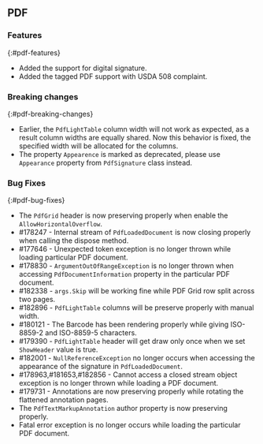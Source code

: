 ## PDF

### Features
{:#pdf-features}
* Added the support for digital signature. 
* Added the tagged PDF support with USDA 508 complaint.

### Breaking changes
{:#pdf-breaking-changes}
* Earlier, the `PdfLightTable` column width will not work as expected, as a result column widths are equally shared. Now this behavior is fixed, the specified width will be allocated for the columns.
* The property `Appearence` is marked as deprecated, please use `Appearance` property from `PdfSignature` class instead.

### Bug Fixes
{:#pdf-bug-fixes} 

* The `PdfGrid` header is now preserving properly when enable the `AllowHorizontalOverflow`.
* \#178247 - Internal stream of `PdfLoadedDocument` is now closing properly when calling the dispose method.
* \#177646 - Unexpected token exception is no longer thrown while loading particular PDF document.
* \#178830 - `ArgumentOutOfRangeException` is no longer thrown when accessing `PdfDocumentInformation` property in the particular PDF document.
* \#182338 - `args.Skip` will be working fine while PDF Grid row split across two pages.
* \#182896 - `PdfLightTable` columns will be preserve properly with manual width.
* \#180121 - The Barcode has been rendering  properly while giving ISO-8859-2 and ISO-8859-5 characters.
* \#179390 - `PdfLightTable` header will get draw only once when we set `ShowHeader` value is true.
* \#182001 - `NullReferenceException` no longer occurs when accessing the appearance of the signature in `PdfLoadedDocument`.
* \#178963,#181653,#182856 - Cannot access a closed stream object exception is no longer thrown while loading a PDF document.
* \#179731 - Annotations are now preserving properly while rotating the flattened annotation pages.
* The `PdfTextMarkupAnnotation` author property is now preserving properly.
* Fatal error exception is no longer occurs while loading the particular PDF document.